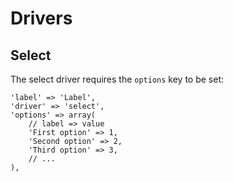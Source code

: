 # Drivers

## Select

The select driver requires the `options` key to be set:

	'label' => 'Label',
	'driver' => 'select',
	'options' => array(
	    // label => value
		'First option' => 1,
		'Second option' => 2,
		'Third option' => 3,
		// ...
	),